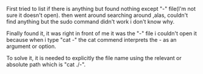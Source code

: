 First tried to list if there is anything but found nothing except "-" file(I'm not sure it doesn't open).
then went around searching around ,alas, couldn't find anything but the sudo command didn't work i don't know why.


Finally found it, it was right in front of me it was the "-" file i couldn't open it because when i type "cat -" the cat commend interprets the - as an argument or option.

To solve it, it is needed to explicitly the file name using the relevant or absolute path
which is "cat ./-".